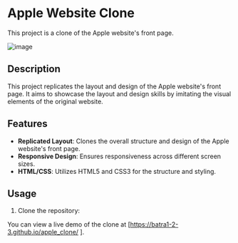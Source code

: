 # Apple Website Clone

This project is a clone of the Apple website's front page.

![image](https://github.com/Batra1-2-3/apple_clone/assets/109741876/68f659a3-6cd5-4444-9cad-7ee1185d4ea1)


## Description

This project replicates the layout and design of the Apple website's front page. It aims to showcase the layout and design skills by imitating the visual elements of the original website.

## Features

- **Replicated Layout**: Clones the overall structure and design of the Apple website's front page.
- **Responsive Design**: Ensures responsiveness across different screen sizes.
- **HTML/CSS**: Utilizes HTML5 and CSS3 for the structure and styling.

## Usage

1. Clone the repository:

You can view a live demo of the clone at [https://batra1-2-3.github.io/apple_clone/ ].
